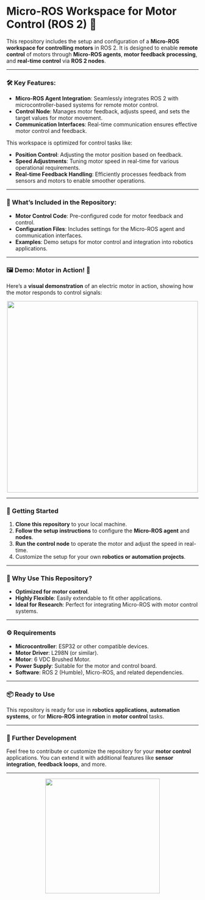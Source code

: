 # **Micro-ROS Workspace for Motor Control (ROS 2)** 🚀

This repository includes the setup and configuration of a **Micro-ROS workspace for controlling motors** in ROS 2. It is designed to enable **remote control** of motors through **Micro-ROS agents**, **motor feedback processing**, and **real-time control** via **ROS 2 nodes**.

---

### **🛠️ Key Features:**

- **Micro-ROS Agent Integration**: Seamlessly integrates ROS 2 with microcontroller-based systems for remote motor control.
- **Control Node**: Manages motor feedback, adjusts speed, and sets the target values for motor movement.
- **Communication Interfaces**: Real-time communication ensures effective motor control and feedback.

This workspace is optimized for control tasks like:

- **Position Control**: Adjusting the motor position based on feedback.
- **Speed Adjustments**: Tuning motor speed in real-time for various operational requirements.
- **Real-time Feedback Handling**: Efficiently processes feedback from sensors and motors to enable smoother operations.

---

### **📂 What’s Included in the Repository:**

- **Motor Control Code**: Pre-configured code for motor feedback and control.
- **Configuration Files**: Includes settings for the Micro-ROS agent and communication interfaces.
- **Examples**: Demo setups for motor control and integration into robotics applications.

---

### **🖼️ Demo: Motor in Action! 🎥**

Here’s a **visual demonstration** of an electric motor in action, showing how the motor responds to control signals:

<p align="center">
  <img src="https://upload.wikimedia.org/wikipedia/commons/8/89/Electric_motor.gif" width="500" />
</p>

---

### **🔧 Getting Started**

1. **Clone this repository** to your local machine.
2. **Follow the setup instructions** to configure the **Micro-ROS agent** and **nodes**.
3. **Run the control node** to operate the motor and adjust the speed in real-time.
4. Customize the setup for your own **robotics or automation projects**.

---

### **📝 Why Use This Repository?**

- **Optimized for motor control**.
- **Highly Flexible**: Easily extendable to fit other applications.
- **Ideal for Research**: Perfect for integrating Micro-ROS with motor control systems.

---

### **⚙️ Requirements**

- **Microcontroller**: ESP32 or other compatible devices.
- **Motor Driver**: L298N (or similar).
- **Motor**: 6 VDC Brushed Motor.
- **Power Supply**: Suitable for the motor and control board.
- **Software**: ROS 2 (Humble), Micro-ROS, and related dependencies.

---

### **📦 Ready to Use**

This repository is ready for use in **robotics applications**, **automation systems**, or for **Micro-ROS integration** in **motor control** tasks. 

---

### **📢 Further Development**

Feel free to contribute or customize the repository for your **motor control** applications. You can extend it with additional features like **sensor integration**, **feedback loops**, and more.

---

<p align="center">
  <img src="https://github.com/user-attachments/assets/8339b68f-9b6d-4292-aef5-2c9ccef03620" width="300" />
</p>
